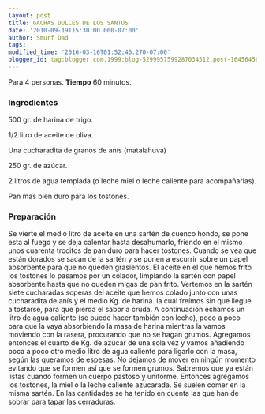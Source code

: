 ```yaml
---
layout: post
title: GACHAS DULCES DE LOS SANTOS
date: '2010-09-19T15:30:00.000-07:00'
author: Smurf Dad
tags: 
modified_time: '2016-03-16T01:52:46.270-07:00'
blogger_id: tag:blogger.com,1999:blog-5299957599287034512.post-1645645622326519895
---
```


Para 4 personas.
<b>Tiempo</b> 60 minutos.

<h3>Ingredientes</h3>

500 gr. de harina de trigo.

1/2 litro de aceite de oliva.

Una cucharadita de granos de anís (matalahuva)

250 gr. de azúcar.

2 litros de agua templada (o leche miel o leche caliente para acompañarlas).

Pan mas bien duro para los tostones.

<h3>Preparación</h3>

Se vierte el medio litro de aceite en una sartén de cuenco hondo, se pone esta al fuego y se deja calentar hasta desahumarlo, friendo en el mismo unos cuarenta trocitos de pan duro para hacer tostones. Cuando se vea que están dorados se sacan de la sartén y se ponen a escurrir sobre un papel absorbente para que no queden grasientos. El aceite en el que hemos frito los tostones lo pasamos por un colador, limpiando la sartén con papel absorbente hasta que no queden migas de pan frito. Vertemos en la sartén siete cucharadas soperas del aceite que hemos colado junto con unas cucharadita de anís y el medio Kg. de harina. la cual freímos sin que llegue a tostarse, para que pierda el sabor a cruda. A continuación echamos un litro de agua caliente (se puede hacer también con leche), poco a poco para que la vaya absorbiendo la masa de harina mientras la vamos moviendo con la rasera, procurando que no se hagan grumos. Agregamos entonces el cuarto de Kg. de azúcar de una sola vez y vamos añadiendo poca a poco otro medio litro de agua caliente para ligarlo con la masa, según las queramos de espesas. No dejamos de mover en ningún momento evitando que se formen así que se formen grumos. Sabremos que ya están listas cuando formen un cuerpo pastoso y uniforme. Entonces agregamos los tostones, la miel o la leche caliente azucarada. Se suelen comer en la misma sartén. En las cantidades se ha tenido en cuenta las que han de sobrar para tapar las cerraduras.

